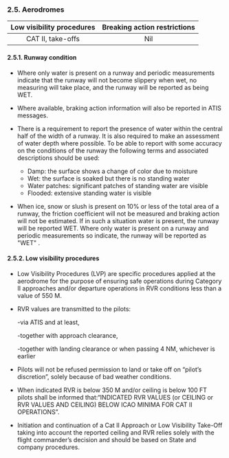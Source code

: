 ### 	2.5. Aerodromes

| Low visibility procedures | Breaking action restrictions |
| :-----------------------: | :--------------------------: |
|     CAT II, take-offs     |             Nil              |

#### 2.5.1. Runway condition

- Where only  water is present on a runway and periodic measurements indicate that the runway  will not become slippery when wet, no measuring will take place, and the runway will be reported as being WET.
- Where available, braking action information will also be reported in ATIS messages.

- There  is  a  requirement  to  report  the  presence  of  water  within  the  central  half  of  the  width  of  a  runway.  It  is  also required to make an assessment of water depth where possible. To be able to report with some accuracy on the conditions of the runway the following terms and associated descriptions should be used:
  - Damp: the surface shows a change of color due to moisture
  - Wet: the surface is soaked but there is no standing water
  - Water patches:  significant patches of standing water are visible
  - Flooded: extensive standing water is visible
- When ice, snow or slush is present on 10% or less of the total area of a runway, the friction coefficient will not be measured and braking action will not be estimated. If in such a situation water is present, the runway will be reported WET. Where only  water  is  present  on  a  runway  and  periodic  measurements  so  indicate,  the  runway  will  be  reported  as  "WET" .

#### 2.5.2. Low visibility procedures

- Low  Visibility  Procedures  (LVP)  are  specific  procedures  applied  at  the  aerodrome  for  the  purpose  of  ensuring safe operations during Category II approaches and/or departure operations in RVR conditions less than a value of 550 M.

- RVR values are transmitted to the pilots:

  -via ATIS and at least,

  -together with approach clearance,

  -together with landing clearance or when passing 4 NM, whichever is earlier

- Pilots  will  not  be  refused  permission  to  land  or  take  off  on  “pilot’s  discretion”,  solely  because  of  bad  weather conditions.

- When indicated RVR is below 350 M and/or ceiling is below 100 FT pilots shall be informed that:“INDICATED RVR VALUES (or CEILING or RVR VALUES AND CEILING) BELOW ICAO MINIMA FOR CAT II OPERATIONS”.
- Initiation and continuation of a Cat II Approach or Low Visibility Take-Off taking into account the reported ceiling and RVR relies solely with the flight commander’s decision and should be based on State and company procedures.